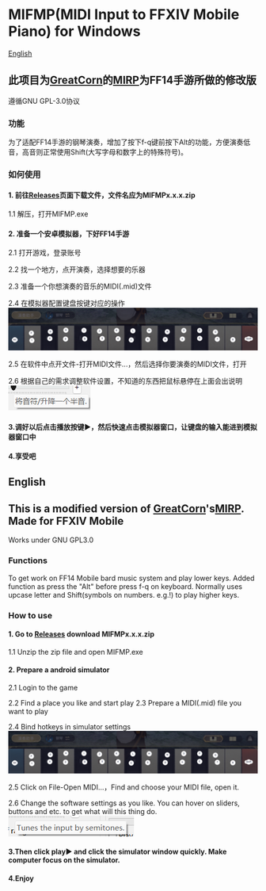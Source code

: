 # MIFMP(MIDI Input to FFXIV Mobile Piano) for Windows
[English](#English)
## 此项目为[GreatCorn](https://github.com/GreatCorn)的[MIRP](https://github.com/GreatCorn/MIRP/)为FF14手游所做的修改版
遵循GNU GPL-3.0协议
### 功能
为了适配FF14手游的钢琴演奏，增加了按下f-q键前按下Alt的功能，方便演奏低音，高音则正常使用Shift(大写字母和数字上的特殊符号)。
### 如何使用
#### 1. 前往[Releases](https://github.com/Psammosignum/MIFMP/releases)页面下载文件，文件名应为MIFMPx.x.x.zip

1.1 解压，打开MIFMP.exe

#### 2. 准备一个安卓模拟器，下好FF14手游

2.1 打开游戏，登录账号

2.2 找一个地方，点开演奏，选择想要的乐器

2.3 准备一个你想演奏的音乐的MIDI(.mid)文件

2.4 在模拟器配置键盘按键对应的操作![默认布局下模拟器按键可以这么设](tutorialres/hotkey.png)

2.5 在软件中点开文件-打开MIDI文件...，然后选择你要演奏的MIDI文件，打开

2.6 根据自己的需求调整软件设置，不知道的东西把鼠标悬停在上面会出说明![悬浮提示](tutorialres/hint.png)

#### 3.调好以后点击播放按键▶，然后快速点击模拟器窗口，让键盘的输入能进到模拟器窗口中
#### 4.享受吧
## English
## This is a modified version of [GreatCorn](https://github.com/GreatCorn)'s[MIRP](https://github.com/GreatCorn/MIRP/). Made for FFXIV Mobile
Works under GNU GPL3.0
### Functions
To get work on FF14 Mobile bard music system and play lower keys. Added function as press the "Alt" before press f-q on keyboard. Normally uses upcase letter and Shift(symbols on numbers. e.g.!) to play higher keys.
### How to use
#### 1. Go to [Releases](https://github.com/Psammosignum/MIFMP/releases) download MIFMPx.x.x.zip

1.1 Unzip the zip file and open MIFMP.exe

#### 2. Prepare a android simulator

2.1 Login to the game

2.2 Find a place you like and start play
2.3 Prepare a MIDI(.mid) file you want to play

2.4 Bind hotkeys in simulator settings![On default software layout, you could bind hotkeys like this](tutorialres/hotkey.png)

2.5 Click on File-Open MIDI...，Find and choose your MIDI file, open it.

2.6 Change the software settings as you like. You can hover on sliders, buttons and etc. to get what will this thing do.![hover hint](tutorialres/hint_en.png)

#### 3.Then click play▶ and click the simulator window quickly. Make computer focus on the simulator.
#### 4.Enjoy
